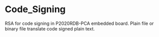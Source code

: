 # Code_Signing
RSA for code signing in P2020RDB-PCA embedded board.
Plain file or binary file translate code signed plain text.
